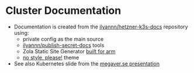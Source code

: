 # Cluster Documentation

- Documentation is created from the [ilyannn/hetzner-k3s-docs](https://github.com/ilyannn/hetzner-k3s-docs) repository using:
  - private config as the main source
  - [ilyannn/publish-secret-docs](https://github.com/ilyannn/publish-secret-docs) tools
  - Zola Static Site Generator [built for arm](https://github.com/ilyannn/zola/blob/arm/Dockerfile)
  - [no style, please!](https://www.getzola.org/themes/no-style-please/) theme
- See also Kubernetes slide from the [megaver.se presentation](https://www.icloud.com/keynote/005yAB0Y4s_dsENfj_HhS8R1g#Megaverse)
